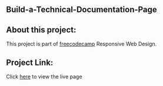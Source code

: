 ## Build-a-Technical-Documentation-Page

## About this project: 

This project is part of [freecodecamp](https://www.freecodecamp.org/) Responsive Web Design.

## Project Link:

Click [here]() to view the live page

